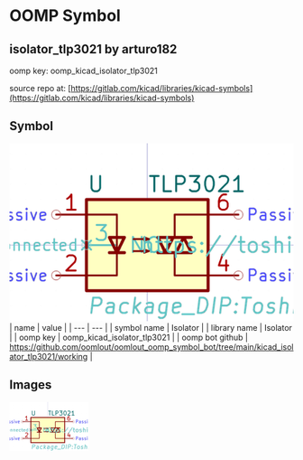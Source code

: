 # OOMP Symbol  
## isolator_tlp3021  by arturo182  
  
oomp key: oomp_kicad_isolator_tlp3021  
  
source repo at: [https://gitlab.com/kicad/libraries/kicad-symbols](https://gitlab.com/kicad/libraries/kicad-symbols)  
## Symbol  
  
[![working.png](working_600.png)](working.png)  
| name | value | 
| --- | --- | 
| symbol name | Isolator | 
| library name | Isolator | 
| oomp key | oomp_kicad_isolator_tlp3021 | 
| oomp bot github | https://github.com/oomlout/oomlout_oomp_symbol_bot/tree/main/kicad_isolator_tlp3021/working | 
## Images  
  
[![working.png](working_140.png)](working.png)  
